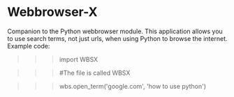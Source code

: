 # Webbrowser-X
Companion to the Python webbrowser module.
This application allows you to use search terms, not just urls, when using Python to browse the internet.
Example code:

>>> import WBSX

>>> #The file is called WBSX
    
>>> wbs.open_term('google.com', 'how to use python')
